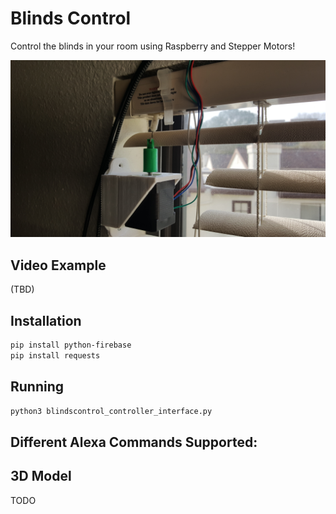 # Blinds Control
Control the blinds in your room using Raspberry and Stepper Motors!

![Hardware](https://github.com/NickEngmann/BlindsControl/blob/raspberrypi/img/1.jpg)

## Video Example
(TBD) </br>

## Installation

```bash
pip install python-firebase
pip install requests
```

## Running
```bash
python3 blindscontrol_controller_interface.py
```

## Different Alexa Commands Supported:

## 3D Model
TODO